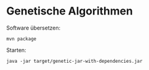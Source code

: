 Genetische Algorithmen
======================

Software übersetzen:

    mvn package

Starten:

    java -jar target/genetic-jar-with-dependencies.jar
